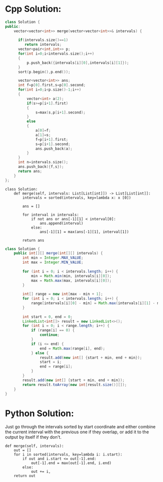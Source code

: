 # Cpp Solution:
```cpp
class Solution {
public:
    vector<vector<int>> merge(vector<vector<int>>& intervals) {
        
      if(intervals.size()==1)
         return intervals;
      vector<pair<int,int>> p;
      for(int i=0;i<intervals.size();i++)
      {
          p.push_back({intervals[i][0],intervals[i][1]});
      } 
      sort(p.begin(),p.end());

      vector<vector<int>> ans;
      int f=p[0].first,s=p[0].second;
      for(int i=0;i<p.size()-1;i++)
      {
          vector<int> a(2);
          if(s>=p[i+1].first)
          {
              s=max(s,p[i+1].second);
          }
          else
          {
              a[0]=f;
              a[1]=s;
              f=p[i+1].first;
              s=p[i+1].second;
              ans.push_back(a);
          }
      } 
      int n=intervals.size();
      ans.push_back({f,s});
      return ans;
    }
};
```

```Python3
class Solution:
    def merge(self, intervals: List[List[int]]) -> List[List[int]]:
        intervals = sorted(intervals, key=lambda x: x [0])

        ans = []

        for interval in intervals:
            if not ans or ans[-1][1] < interval[0]:
                ans.append(interval)
            else:
                ans[-1][1] = max(ans[-1][1], interval[1])
        
        return ans
```

```Java
class Solution {
    public int[][] merge(int[][] intervals) {
		int min = Integer.MAX_VALUE;
		int max = Integer.MIN_VALUE;
		
		for (int i = 0; i < intervals.length; i++) {
			min = Math.min(min, intervals[i][0]);
			max = Math.max(max, intervals[i][0]);
		}
		
		int[] range = new int[max - min + 1];
		for (int i = 0; i < intervals.length; i++) {
			range[intervals[i][0] - min] = Math.max(intervals[i][1] - min, range[intervals[i][0] - min]); 
		}
		
		int start = 0, end = 0;
		LinkedList<int[]> result = new LinkedList<>();
		for (int i = 0; i < range.length; i++) {
			if (range[i] == 0) {
				continue;
			}
			if (i <= end) {
				end = Math.max(range[i], end);
			} else {
				result.add(new int[] {start + min, end + min});
				start = i;
				end = range[i];
			}
		}
		result.add(new int[] {start + min, end + min});
		return result.toArray(new int[result.size()][]);
	}
}
```



# Python Solution:
Just go through the intervals sorted by start coordinate and either combine the current interval with the previous one if they overlap, or add it to the output by itself if they don't.

    def merge(self, intervals):
        out = []
        for i in sorted(intervals, key=lambda i: i.start):
            if out and i.start <= out[-1].end:
                out[-1].end = max(out[-1].end, i.end)
            else:
                out += i,
        return out